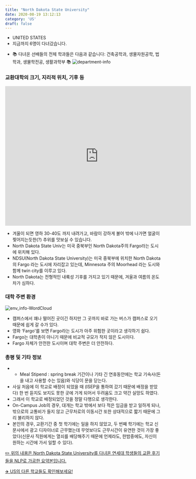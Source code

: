 ```yaml
---
title: "North Dakota State University"
date: 2020-08-19 13:12:13
category: 'US'
draft: false
---
```



* UNITED STATES
* 지금까지 6명이 다녀갔습니다. 
- 📚 다녀온 선배들의 전체 학과들은 다음과 같습니다: 건축공학과, 생물자원공학, 법학과, 생물학전공, 생활과학부 📚
![department-info](../plots/US000128.png)
### 교환대학의 크기, 지리적 위치, 기후 등
<iframe
width="600"
height="450"
frameborder="0" style="border:0"
src="https://www.google.com/maps/embed/v1/place?key=AIzaSyC9e1AME-pVmWC4hBpFdu5S4dKzyepa3HQ&q=North+Dakota+State+University&center=46.8977528,-96.80243670000002&zoom=14" allowfullscreen>
</iframe>

* 겨울이 되면 영하 30-40도 까지 내려가고, 바람이 강하게 불어 밖에 나가면 얼굴이 찢어지는듯한(?) 추위를 맛보실 수 있습니다.
* North Dakota State Univ는 미국 중북부인 North Dakota주의 Fargo라는 도시에 위치해 있다.
* NDSU(North Dakota State University)는 미국 중북부에 위치한 North Dakota 의 Fargo 라는 도시에 자리잡고 있는데, Minnesota 주의 Moorhead 라는 도시와 함께 twin city를 이루고 있다.
* North Dakota는 전형적인 내륙성 기후를 가지고 있기 때문에, 겨울과 여름의 온도차가 심하다.


### 대학 주변 환경

![env_info-WordCloud](../univ_wordclouds_okt/env_info/US000128_env_info_okt.png)

* 캠퍼스에서 꽤나 떨어진 곳이긴 하지만 그 곳까지 바로 가는 버스가 캠퍼스로 오기 때문에 쉽게 갈 수가 있다.
* 영화 ‘Fargo'를 보면 Fargo라는 도시가 아주 위험한 곳이라고 생각하기 쉽다.
* Fargo는 대학촌이 아니기 때문에 비교적 규모가 작지 않은 도시이다.
* Fargo 자체가 안전한 도시이며 대학 주변은 더 안전하다.


### 총평 및 기타 정보 
* * Meal Stipend : spring break 기간이나 기타 긴 연휴동안에는 학교 기숙사(돈을 내고 사용할 수는 있음)와 식당이 문을 닫는다.
* 사실 처음에 이 학교로 배정이 되었을 때 (ISEP을 통하여 갔기 때문에 배정을 받았다) 한 번 듣지도 보지도 못한 곳에 가게 되어서 두려움도 크고 약간 실망도 하였다.
* 그래서 이 학교로 배정되었던 것을 정말 다행으로 생각한다.
* On-Campus Job의 경우, 대개는 학교 밖에서 보다 적은 임금을 받고 일하게 되나, 밖으로의 교통비가 들지 않고 근무처로의 이동시간 또한 상대적으로 짧기 때문에 그리 불리하지 않다.
* 본인의 경우, 교환기간 중 첫 학기에는 일을 하지 않았고, 두 번째 학기에는 학교 신문사에서 광고 디자이너로 근무했는데 무엇보다도 근무시간이 유연한 것이 가장 좋았다(신문사 직원에게는 열쇠를 배당해주기 때문에 언제라도, 한밤중에도, 자신이 원하는 시간에 가서 일할 수 있다).


[✏️ 위의 내용은 North Dakota State University를 다녀온 연세대 학생들의 교환 후기들을 NLP로 가공한 요약본입니다.](http://oia.yonsei.ac.kr/partner/expReport.asp?ucode=US000128&bgbn=A)

[✈️ US의 다른 학교들도 확인해보세요!](https://yonsei-exchange.netlify.app/?category=US)
